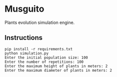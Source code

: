 # Musguito
Plants evolution simulation engine.

## Instructions
```
pip install -r requirements.txt
python simulation.py
Enter the initial population size: 100
Enter the number of repetitions: 100
Enter the maximum height of plants in meters: 2
Enter the maximum diameter of plants in meters: 2
```
